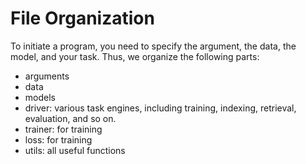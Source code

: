 # File Organization

To initiate a program, you need to specify the argument, the data, the model, and your task.
Thus, we organize the following parts:
- arguments
- data
- models
- driver: various task engines, including training, indexing, retrieval, evaluation, and so on.
- trainer: for training
- loss: for training
- utils: all useful functions
